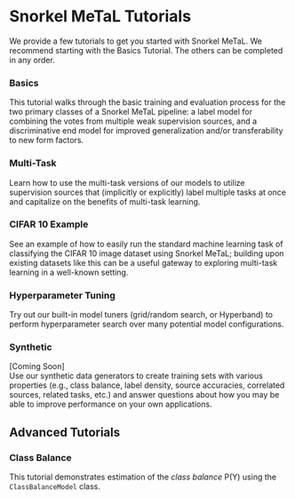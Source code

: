 # Snorkel MeTaL Tutorials

We provide a few tutorials to get you started with Snorkel MeTaL.
We recommend starting with the Basics Tutorial. 
The others can be completed in any order.

### Basics
This tutorial walks through the basic training and evaluation process for the two primary classes of a Snorkel MeTaL pipeline: a label model for combining the votes from multiple weak supervision sources, and a discriminative end model for improved generalization and/or transferability to new form factors.

### Multi-Task
Learn how to use the multi-task versions of our models to utilize supervision sources that (implicitly or explicitly) label multiple tasks at once and capitalize on the benefits of multi-task learning.

### CIFAR 10 Example
See an example of how to easily run the standard machine learning task of classifying the CIFAR 10 image dataset using Snorkel MeTaL; building upon existing datasets like this can be a useful gateway to exploring multi-task learning in a well-known setting.

### Hyperparameter Tuning
Try out our built-in model tuners (grid/random search, or Hyperband) to perform hyperparameter search over many potential model configurations.

### Synthetic
[Coming Soon]  
Use our synthetic data generators to create training sets with various properties (e.g., class balance, label density, source accuracies, correlated sources, related tasks, etc.) and answer questions about how you may be able to improve performance on your own applications.


## Advanced Tutorials

### Class Balance
This tutorial demonstrates estimation of the _class balance_ P(Y) using the `ClassBalanceModel` class.
